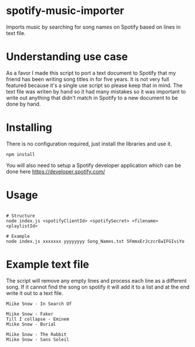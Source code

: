 # spotify-music-importer
Imports music by searching for song names on Spotify based on lines in text file.

# Understanding use case
As a favor I made this script to port a text document to Spotify that my friend has been writing song titles in for five years. It is not very full featured because it's a single use script so please keep that in mind. The text file was writen by hand so it had many mistakes so it was important to write out anything that didn't match in Spotify to a new document to be done by hand.

# Installing
There is no configuration required, just install the libraries and use it.

```console
npm install
```

You will also need to setup a Spotify developer application which can be done here https://developer.spotify.com/

# Usage

```console

# Structure
node index.js <spotifyClientId> <spotifySecret> <filename> <playlistId>

# Example
node index.js xxxxxxx yyyyyyyy Song_Names.txt 5FmmxErJczcrEwIFGIviYo
```

# Example text file
The script will remove any empty lines and process each line as a different song. If it cannot find the song on spotify it will add it to a list and at the end write it out to a text file. 

```
Miike Snow - In Search Of

Miike Snow - Faker
Till I collapse - Eminem
Miike Snow - Burial

Miike Snow - The Rabbit
Miike Snow - Sans Soleil
```
